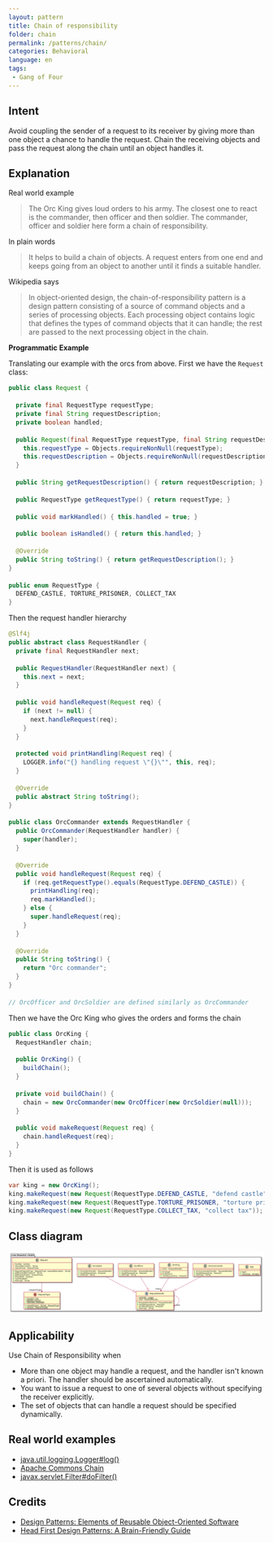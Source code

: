 ```yaml
---
layout: pattern
title: Chain of responsibility
folder: chain
permalink: /patterns/chain/
categories: Behavioral
language: en
tags:
 - Gang of Four
---
```


## Intent
Avoid coupling the sender of a request to its receiver by giving more than one object a chance to 
handle the request. Chain the receiving objects and pass the request along the chain until an object 
handles it.

## Explanation

Real world example

> The Orc King gives loud orders to his army. The closest one to react is the commander, then 
> officer and then soldier. The commander, officer and soldier here form a chain of responsibility.

In plain words

> It helps to build a chain of objects. A request enters from one end and keeps going from an object 
> to another until it finds a suitable handler.

Wikipedia says

> In object-oriented design, the chain-of-responsibility pattern is a design pattern consisting of 
> a source of command objects and a series of processing objects. Each processing object contains 
> logic that defines the types of command objects that it can handle; the rest are passed to the 
> next processing object in the chain.

**Programmatic Example**

Translating our example with the orcs from above. First we have the `Request` class:

```java
public class Request {

  private final RequestType requestType;
  private final String requestDescription;
  private boolean handled;

  public Request(final RequestType requestType, final String requestDescription) {
    this.requestType = Objects.requireNonNull(requestType);
    this.requestDescription = Objects.requireNonNull(requestDescription);
  }

  public String getRequestDescription() { return requestDescription; }

  public RequestType getRequestType() { return requestType; }

  public void markHandled() { this.handled = true; }

  public boolean isHandled() { return this.handled; }

  @Override
  public String toString() { return getRequestDescription(); }
}

public enum RequestType {
  DEFEND_CASTLE, TORTURE_PRISONER, COLLECT_TAX
}
```

Then the request handler hierarchy

```java
@Slf4j
public abstract class RequestHandler {
  private final RequestHandler next;

  public RequestHandler(RequestHandler next) {
    this.next = next;
  }

  public void handleRequest(Request req) {
    if (next != null) {
      next.handleRequest(req);
    }
  }

  protected void printHandling(Request req) {
    LOGGER.info("{} handling request \"{}\"", this, req);
  }

  @Override
  public abstract String toString();
}

public class OrcCommander extends RequestHandler {
  public OrcCommander(RequestHandler handler) {
    super(handler);
  }

  @Override
  public void handleRequest(Request req) {
    if (req.getRequestType().equals(RequestType.DEFEND_CASTLE)) {
      printHandling(req);
      req.markHandled();
    } else {
      super.handleRequest(req);
    }
  }

  @Override
  public String toString() {
    return "Orc commander";
  }
}

// OrcOfficer and OrcSoldier are defined similarly as OrcCommander

```

Then we have the Orc King who gives the orders and forms the chain

```java
public class OrcKing {
  RequestHandler chain;

  public OrcKing() {
    buildChain();
  }

  private void buildChain() {
    chain = new OrcCommander(new OrcOfficer(new OrcSoldier(null)));
  }

  public void makeRequest(Request req) {
    chain.handleRequest(req);
  }
}
```

Then it is used as follows

```java
var king = new OrcKing();
king.makeRequest(new Request(RequestType.DEFEND_CASTLE, "defend castle")); // Orc commander handling request "defend castle"
king.makeRequest(new Request(RequestType.TORTURE_PRISONER, "torture prisoner")); // Orc officer handling request "torture prisoner"
king.makeRequest(new Request(RequestType.COLLECT_TAX, "collect tax")); // Orc soldier handling request "collect tax"
```

## Class diagram

![alt text](./etc/chain.urm.png "Chain of Responsibility class diagram")

## Applicability

Use Chain of Responsibility when

* More than one object may handle a request, and the handler isn't known a priori. The handler should be ascertained automatically.
* You want to issue a request to one of several objects without specifying the receiver explicitly.
* The set of objects that can handle a request should be specified dynamically.

## Real world examples

* [java.util.logging.Logger#log()](http://docs.oracle.com/javase/8/docs/api/java/util/logging/Logger.html#log%28java.util.logging.Level,%20java.lang.String%29)
* [Apache Commons Chain](https://commons.apache.org/proper/commons-chain/index.html)
* [javax.servlet.Filter#doFilter()](http://docs.oracle.com/javaee/7/api/javax/servlet/Filter.html#doFilter-javax.servlet.ServletRequest-javax.servlet.ServletResponse-javax.servlet.FilterChain-)

## Credits

* [Design Patterns: Elements of Reusable Object-Oriented Software](https://www.amazon.com/gp/product/0201633612/ref=as_li_tl?ie=UTF8&camp=1789&creative=9325&creativeASIN=0201633612&linkCode=as2&tag=javadesignpat-20&linkId=675d49790ce11db99d90bde47f1aeb59)
* [Head First Design Patterns: A Brain-Friendly Guide](https://www.amazon.com/gp/product/0596007124/ref=as_li_tl?ie=UTF8&camp=1789&creative=9325&creativeASIN=0596007124&linkCode=as2&tag=javadesignpat-20&linkId=6b8b6eea86021af6c8e3cd3fc382cb5b)
